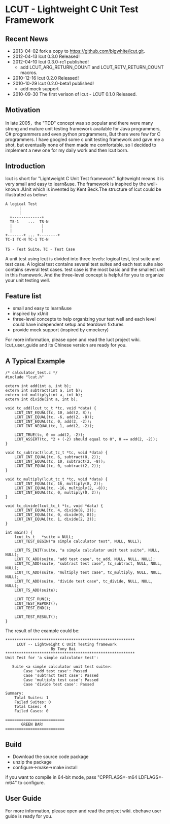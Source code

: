 LCUT - Lightweight C Unit Test Framework
========================================

Recent News
-----------

 - 2013-04-02 fork a copy to https://github.com/bigwhite/lcut.git.
 - 2012-04-13 lcut 0.3.0 Released!
 - 2012-04-10 lcut 0.3.0-rc1 published!
   - add LCUT_ARG_RETURN_COUNT and LCUT_RETV_RETURN_COUNT macros.
 - 2010-12-16 lcut 0.2.0 Released!
 - 2010-10-29 lcut 0.2.0-beta1 published!
   - add mock support
 - 2010-09-30 The first verison of lcut - LCUT 0.1.0 Released.

Motivation
----------

In late 2005，the "TDD" concept was so popular and there were many strong and mature unit testing framework available 
for Java programmers, C# programmers and even python programmers, But there were few for C programmers. I have googled 
some c unit testing framework and gave me a shot, but eventually none of them made me comfortable. so I decided 
to implement a new one for my daily work and then lcut born.

Introduction
------------

lcut is short for "Lightweight C Unit Test framework". lightweight means it is very small and easy to learn&use. 
The framework is inspired by the well-known JUnit which is invented by Kent Beck.The structure of lcut could be 
illustrated as below:

    A logical Test
          |  
          |  
      +-------------+
      TS-1    ...  TS-N
      |             |  
      |             |  
    +-------+ ... +--------+
    TC-1 TC-N TC-1 TC-N
    
    TS - Test Suite，TC - Test Case

A unit test using lcut is divided into three levels: logical test, test suite and test case. A logical test contains 
several test suites and each test suite also contains several test cases. test case is the most basic and the smallest
unit in this framework. And the three-level concept is helpful for you to organize your unit testing well.

Feature list
------------

 - small and easy to learn&use
 - inspired by xUnit
 - three-level concepts to help organizing your test well and each level could have independent setup and teardown
   fixtures
 - provide mock support (inspired by cmockery)

For more information, please open and read the luct project wiki. lcut_user_guide and its Chinese version are ready 
for you.

A Typical Example
-------
    /* calculator_test.c */
    #include "lcut.h"

    extern int add(int a, int b);
    extern int subtract(int a, int b);
    extern int multiply(int a, int b);
    extern int divide(int a, int b);

    void tc_add(lcut_tc_t *tc, void *data) {
        LCUT_INT_EQUAL(tc, 10, add(2, 8));
        LCUT_INT_EQUAL(tc, -6, add(2, -8));
        LCUT_INT_EQUAL(tc, 0, add(2, -2));
        LCUT_INT_NEQUAL(tc, 1, add(2, -2));

        LCUT_TRUE(tc, 0 == add(2, -2));
        LCUT_ASSERT(tc, "2 + (-2) should equal to 0", 0 == add(2, -2));
    }

    void tc_subtract(lcut_tc_t *tc, void *data) {
        LCUT_INT_EQUAL(tc, 6, subtract(8, 2));
        LCUT_INT_EQUAL(tc, 10, subtract(2, -8));
        LCUT_INT_EQUAL(tc, 0, subtract(2, 2));
    }

    void tc_multiply(lcut_tc_t *tc, void *data) {
        LCUT_INT_EQUAL(tc, 16, multiply(8, 2));
        LCUT_INT_EQUAL(tc, -16, multiply(2, -8));
        LCUT_INT_EQUAL(tc, 0, multiply(0, 2));
    }

    void tc_divide(lcut_tc_t *tc, void *data) {
        LCUT_INT_EQUAL(tc, 4, divide(8, 2));
        LCUT_INT_EQUAL(tc, 0, divide(0, 8));
        LCUT_INT_EQUAL(tc, 1, divide(2, 2));
    }

    int main() {
        lcut_ts_t   *suite = NULL;
        LCUT_TEST_BEGIN("a simple calculator test", NULL, NULL);

        LCUT_TS_INIT(suite, "a simple calculator unit test suite", NULL, NULL);
        LCUT_TC_ADD(suite, "add test case", tc_add, NULL, NULL, NULL);
        LCUT_TC_ADD(suite, "subtract test case", tc_subtract, NULL, NULL, NULL);
        LCUT_TC_ADD(suite, "multiply test case", tc_multiply, NULL, NULL, NULL);
        LCUT_TC_ADD(suite, "divide test case", tc_divide, NULL, NULL, NULL);
        LCUT_TS_ADD(suite);

        LCUT_TEST_RUN();
        LCUT_TEST_REPORT();
        LCUT_TEST_END();

        LCUT_TEST_RESULT();
    }

The result of the example could be:

    *********************************************************
         LCUT -- Lightweight C Unit Testing framework
 		                By Tony Bai
    ********************************************************* 
    Unit Test for 'a simple calculator test':

	   Suite <a simple calculator unit test suite>: 
		    Case 'add test case': Passed
		    Case 'subtract test case': Passed
		    Case 'multiply test case': Passed
		    Case 'divide test case': Passed

    Summary: 
	    Total Suites: 1 
	    Failed Suites: 0 
	    Total Cases: 4 
	    Failed Cases: 0 

    ==========================
	       GREEN BAR!
    ==========================

Build
------
 - Download the source code package
 - unzip the package
 - configure->make->make install
 
if you want to compile in 64-bit mode, pass "CPPFLAGS=-m64 LDFLAGS=-m64" to configure.

User Guide
-------------
For more information, please open and read the project wiki. cbehave user guide is ready for you.
